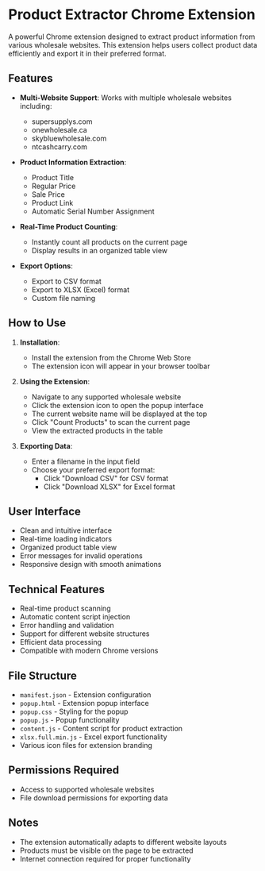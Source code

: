 # Product Extractor Chrome Extension

A powerful Chrome extension designed to extract product information from various wholesale websites. This extension helps users collect product data efficiently and export it in their preferred format.

## Features

- **Multi-Website Support**: Works with multiple wholesale websites including:

  - supersupplys.com
  - onewholesale.ca
  - skybluewholesale.com
  - ntcashcarry.com

- **Product Information Extraction**:

  - Product Title
  - Regular Price
  - Sale Price
  - Product Link
  - Automatic Serial Number Assignment

- **Real-Time Product Counting**:

  - Instantly count all products on the current page
  - Display results in an organized table view

- **Export Options**:
  - Export to CSV format
  - Export to XLSX (Excel) format
  - Custom file naming

## How to Use

1. **Installation**:

   - Install the extension from the Chrome Web Store
   - The extension icon will appear in your browser toolbar

2. **Using the Extension**:

   - Navigate to any supported wholesale website
   - Click the extension icon to open the popup interface
   - The current website name will be displayed at the top
   - Click "Count Products" to scan the current page
   - View the extracted products in the table

3. **Exporting Data**:
   - Enter a filename in the input field
   - Choose your preferred export format:
     - Click "Download CSV" for CSV format
     - Click "Download XLSX" for Excel format

## User Interface

- Clean and intuitive interface
- Real-time loading indicators
- Organized product table view
- Error messages for invalid operations
- Responsive design with smooth animations

## Technical Features

- Real-time product scanning
- Automatic content script injection
- Error handling and validation
- Support for different website structures
- Efficient data processing
- Compatible with modern Chrome versions

## File Structure

- `manifest.json` - Extension configuration
- `popup.html` - Extension popup interface
- `popup.css` - Styling for the popup
- `popup.js` - Popup functionality
- `content.js` - Content script for product extraction
- `xlsx.full.min.js` - Excel export functionality
- Various icon files for extension branding

## Permissions Required

- Access to supported wholesale websites
- File download permissions for exporting data

## Notes

- The extension automatically adapts to different website layouts
- Products must be visible on the page to be extracted
- Internet connection required for proper functionality
